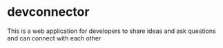 # devconnector
This is a web application for developers to share ideas and ask questions and can connect with each other
